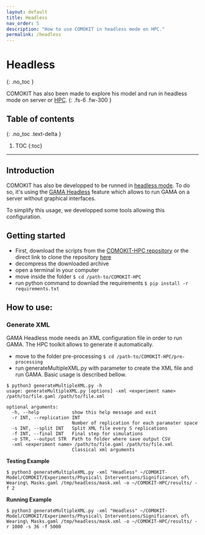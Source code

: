 ```yaml
---
layout: default
title: Headless
nav_order: 5
description: "How to use COMOKIT in headless mode on HPC."
permalink: /headless
---
```


# Headless
{: .no_toc }

COMOKIT has also been made to explore his model and run in headless mode on server or [HPC](https://en.wikipedia.org/wiki/High-performance_computing).
{: .fs-6 .fw-300 }

## Table of contents
{: .no_toc .text-delta }

1. TOC
{:toc}

---

## Introduction

COMOKIT has also be developped to be runned in [headless mode](https://en.wikipedia.org/wiki/Headless_software). To do so, it's using the [GAMA Headless](https://gama-platform.github.io/wiki/Headless) feature which allows to run GAMA on a server without graphical interfaces. 

To simplify this usage, we developped some tools allowing this configuration.

## Getting started

- First, download the scripts from the [COMOKIT-HPC repository](https://github.com/COMOKIT/COMOKIT-HPC) or the direct link to clone the repository [here](https://github.com/COMOKIT/COMOKIT-HPC.git)
- decompress the downloaded archive
- open a terminal in your computer
- move inside the folder
``$ cd /path-to/COMOKIT-HPC``
- run python command to downlad the requirements
``$ pip install -r requirements.txt``

## How to use:

### Generate XML

GAMA Headless mode needs an XML configuration file in order to run GAMA. The HPC toolkit allows to generate it automatically.

- move to the folder pre-processing ``$ cd /path-to/COMOKIT-HPC/pre-processing``
- run generateMultipleXML.py with parameter to create the XML file and run GAMA. Basic usage is described bellow.

```
$ python3 generateMultipleXML.py -h
usage: generateMultipleXML.py [options] -xml <experiment name> /path/to/file.gaml /path/to/file.xml

optional arguments:
  -h, --help            show this help message and exit
  -r INT, --replication INT
                        Number of replication for each paramater space
  -s INT, --split INT   Split XML file every S replications
  -f INT, --final INT   Final step for simulations
  -o STR, --output STR  Path to folder where save output CSV
  -xml <experiment name> /path/to/file.gaml /path/to/file.xml
                        Classical xml arguments
```

**Testing Example**
```
$ python3 generateMultipleXML.py -xml "Headless" ~/COMOKIT-Model/COMOKIT/Experiments/Physical\ Interventions/Significance\ of\ Wearing\ Masks.gaml /tmp/headless/mask.xml -o ~/COMOKIT-HPC/results/ -f 2
```
**Running Example**
```
$ python3 generateMultipleXML.py -xml "Headless" ~/COMOKIT-Model/COMOKIT/Experiments/Physical\ Interventions/Significance\ of\ Wearing\ Masks.gaml /tmp/headless/mask.xml -o ~/COMOKIT-HPC/results/ -r 1000 -s 36 -f 5000
```

